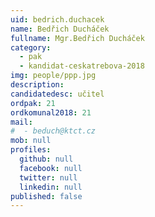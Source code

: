 ```yaml
---
uid: bedrich.duchacek
name: Bedřich Ducháček
fullname: Mgr.Bedřich Ducháček
category:
  - pak
  - kandidat-ceskatrebova-2018
img: people/ppp.jpg
description:
candidatedesc: učitel
ordpak: 21
ordkomunal2018: 21
mail:
#  - beduch@ktct.cz
mob: null
profiles:
  github: null
  facebook: null
  twitter: null
  linkedin: null
published: false
---
```

